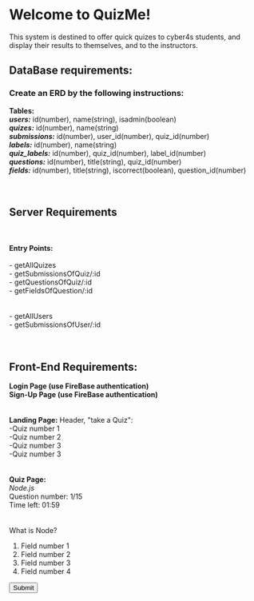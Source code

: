 <h1>Welcome to QuizMe!</h1>

This system is destined to offer quick quizes to cyber4s students, and display their results to themselves, and to the instructors.

<h2>DataBase requirements:</h2>
  
<h3>Create an ERD by the following instructions:</h3>
<strong>Tables:</strong>
<div>
  <strong><em>users:</em></strong> id(number), name(string), isadmin(boolean)
</div>
<div>
  <strong><em>quizes:</em></strong> id(number), name(string)
</div>
<div>
  <strong><em>submissions:</em></strong> id(number), user_id(number), quiz_id(number)
</div>
<div>
  <strong><em>labels:</em></strong> id(number), name(string)
</div>
<div>
  <strong><em>quiz_labels:</em></strong> id(number), quiz_id(number), label_id(number)
</div>
<div>
  <strong><em>questions:</em></strong> id(number), title(string), quiz_id(number)
</div>
<div>
  <strong><em>fields:</em></strong> id(number), title(string), iscorrect(boolean), question_id(number)
</div>
<br></br>
<h2>Server Requirements</h2>
<br></br>
<strong>Entry Points:</strong>
<br></br>

<div>- getAllQuizes</div>
<div>- getSubmissionsOfQuiz/:id</div>
<div>- getQuestionsOfQuiz/:id</div>
<div>- getFieldsOfQuestion/:id</div>
<br></br>
<div>- getAllUsers</div>
<div>- getSubmissionsOfUser/:id</div>
<br></br>

<h2>Front-End Requirements:</h2>
<div>
<strong>Login Page (use FireBase authentication)</strong>
</div>
<div>
<strong>Sign-Up Page (use FireBase authentication)</strong>
</div>
<div>
<br></br>
<strong>Landing Page:</strong>
Header, "take a Quiz":
<div>
-Quiz number 1
</div>
<div>
-Quiz number 2
</div>
<div>
-Quiz number 3
</div>
<div>
-Quiz number 3
</div>
</div>
<br></br>
<strong>Quiz Page:</strong>
<div>
<em>Node.js</em>
</div>
<div>
Question number: 1/15
</div>
<div>
Time left: 01:59 
</div>
<br></br>
<div>
What is Node?
</div>
<ol>
<li>
Field number 1
</li>
<li>
Field number 2
</li>
<li>
Field number 3
</li>
<li>
Field number 4
</li>
</ol>
<button>
Submit
</button>